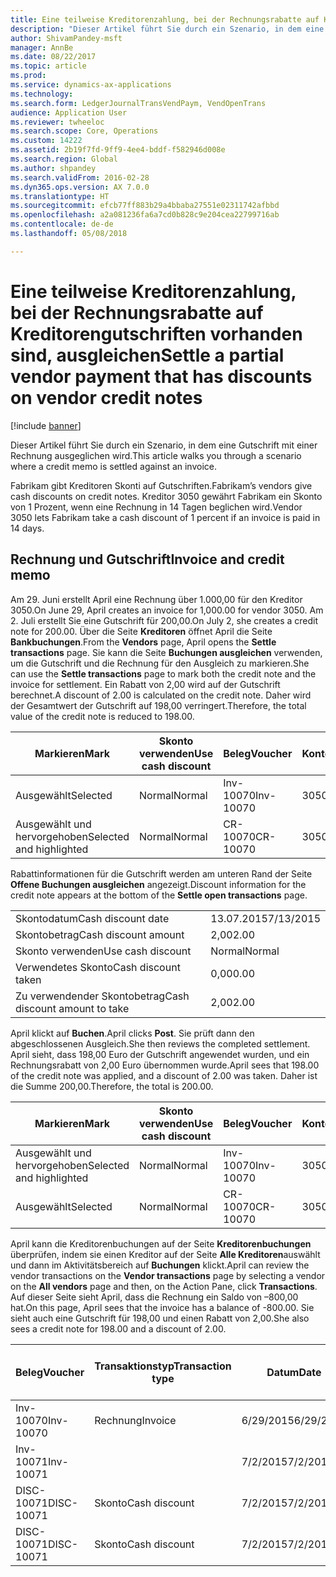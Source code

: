 ```yaml
---
title: Eine teilweise Kreditorenzahlung, bei der Rechnungsrabatte auf Kreditorengutschriften vorhanden sind, ausgleichen
description: "Dieser Artikel führt Sie durch ein Szenario, in dem eine Gutschrift mit einer Rechnung ausgeglichen wird."
author: ShivamPandey-msft
manager: AnnBe
ms.date: 08/22/2017
ms.topic: article
ms.prod: 
ms.service: dynamics-ax-applications
ms.technology: 
ms.search.form: LedgerJournalTransVendPaym, VendOpenTrans
audience: Application User
ms.reviewer: twheeloc
ms.search.scope: Core, Operations
ms.custom: 14222
ms.assetid: 2b19f7fd-9ff9-4ee4-bddf-f582946d008e
ms.search.region: Global
ms.author: shpandey
ms.search.validFrom: 2016-02-28
ms.dyn365.ops.version: AX 7.0.0
ms.translationtype: HT
ms.sourcegitcommit: efcb77ff883b29a4bbaba27551e02311742afbbd
ms.openlocfilehash: a2a081236fa6a7cd0b828c9e204cea22799716ab
ms.contentlocale: de-de
ms.lasthandoff: 05/08/2018

---
```


# <a name="settle-a-partial-vendor-payment-that-has-discounts-on-vendor-credit-notes"></a><span data-ttu-id="9e15d-103">Eine teilweise Kreditorenzahlung, bei der Rechnungsrabatte auf Kreditorengutschriften vorhanden sind, ausgleichen</span><span class="sxs-lookup"><span data-stu-id="9e15d-103">Settle a partial vendor payment that has discounts on vendor credit notes</span></span>

[!include [banner](../includes/banner.md)]

<span data-ttu-id="9e15d-104">Dieser Artikel führt Sie durch ein Szenario, in dem eine Gutschrift mit einer Rechnung ausgeglichen wird.</span><span class="sxs-lookup"><span data-stu-id="9e15d-104">This article walks you through a scenario where a credit memo is settled against an invoice.</span></span>

<span data-ttu-id="9e15d-105">Fabrikam gibt Kreditoren Skonti auf Gutschriften.</span><span class="sxs-lookup"><span data-stu-id="9e15d-105">Fabrikam’s vendors give cash discounts on credit notes.</span></span> <span data-ttu-id="9e15d-106">Kreditor 3050 gewährt Fabrikam ein Skonto von 1 Prozent, wenn eine Rechnung in 14 Tagen beglichen wird.</span><span class="sxs-lookup"><span data-stu-id="9e15d-106">Vendor 3050 lets Fabrikam take a cash discount of 1 percent if an invoice is paid in 14 days.</span></span>

## <a name="invoice-and-credit-memo"></a><span data-ttu-id="9e15d-107">Rechnung und Gutschrift</span><span class="sxs-lookup"><span data-stu-id="9e15d-107">Invoice and credit memo</span></span>
<span data-ttu-id="9e15d-108">Am 29. Juni erstellt April eine Rechnung über 1.000,00 für den Kreditor 3050.</span><span class="sxs-lookup"><span data-stu-id="9e15d-108">On June 29, April creates an invoice for 1,000.00 for vendor 3050.</span></span> <span data-ttu-id="9e15d-109">Am 2. Juli erstellt Sie eine Gutschrift für 200,00.</span><span class="sxs-lookup"><span data-stu-id="9e15d-109">On July 2, she creates a credit note for 200.00.</span></span> <span data-ttu-id="9e15d-110">Über die Seite **Kreditoren** öffnet April die Seite **Bankbuchungen**.</span><span class="sxs-lookup"><span data-stu-id="9e15d-110">From the **Vendors** page, April opens the **Settle transactions** page.</span></span> <span data-ttu-id="9e15d-111">Sie kann die Seite **Buchungen ausgleichen** verwenden, um die Gutschrift und die Rechnung für den Ausgleich zu markieren.</span><span class="sxs-lookup"><span data-stu-id="9e15d-111">She can use the **Settle transactions** page to mark both the credit note and the invoice for settlement.</span></span> <span data-ttu-id="9e15d-112">Ein Rabatt von 2,00 wird auf der Gutschrift berechnet.</span><span class="sxs-lookup"><span data-stu-id="9e15d-112">A discount of 2.00 is calculated on the credit note.</span></span> <span data-ttu-id="9e15d-113">Daher wird der Gesamtwert der Gutschrift auf 198,00 verringert.</span><span class="sxs-lookup"><span data-stu-id="9e15d-113">Therefore, the total value of the credit note is reduced to 198.00.</span></span>

| <span data-ttu-id="9e15d-114">Markieren</span><span class="sxs-lookup"><span data-stu-id="9e15d-114">Mark</span></span>                     | <span data-ttu-id="9e15d-115">Skonto verwenden</span><span class="sxs-lookup"><span data-stu-id="9e15d-115">Use cash discount</span></span> | <span data-ttu-id="9e15d-116">Beleg</span><span class="sxs-lookup"><span data-stu-id="9e15d-116">Voucher</span></span>   | <span data-ttu-id="9e15d-117">Konto</span><span class="sxs-lookup"><span data-stu-id="9e15d-117">Account</span></span> | <span data-ttu-id="9e15d-118">Datum</span><span class="sxs-lookup"><span data-stu-id="9e15d-118">Date</span></span>      | <span data-ttu-id="9e15d-119">Fälligkeitsdatum</span><span class="sxs-lookup"><span data-stu-id="9e15d-119">Due date</span></span>  | <span data-ttu-id="9e15d-120">Rechnung</span><span class="sxs-lookup"><span data-stu-id="9e15d-120">Invoice</span></span> | <span data-ttu-id="9e15d-121">Betrag in Buchungswährung</span><span class="sxs-lookup"><span data-stu-id="9e15d-121">Amount in transaction currency</span></span> | <span data-ttu-id="9e15d-122">Währung</span><span class="sxs-lookup"><span data-stu-id="9e15d-122">Currency</span></span> | <span data-ttu-id="9e15d-123">Auszugleichender Betrag</span><span class="sxs-lookup"><span data-stu-id="9e15d-123">Amount to settle</span></span> |
|--------------------------|-------------------|-----------|---------|-----------|-----------|---------|--------------------------------|----------|------------------|
| <span data-ttu-id="9e15d-124">Ausgewählt</span><span class="sxs-lookup"><span data-stu-id="9e15d-124">Selected</span></span>                 | <span data-ttu-id="9e15d-125">Normal</span><span class="sxs-lookup"><span data-stu-id="9e15d-125">Normal</span></span>            | <span data-ttu-id="9e15d-126">Inv-10070</span><span class="sxs-lookup"><span data-stu-id="9e15d-126">Inv-10070</span></span> | <span data-ttu-id="9e15d-127">3050</span><span class="sxs-lookup"><span data-stu-id="9e15d-127">3050</span></span>    | <span data-ttu-id="9e15d-128">6/29/2015</span><span class="sxs-lookup"><span data-stu-id="9e15d-128">6/29/2015</span></span> | <span data-ttu-id="9e15d-129">7/29/2015</span><span class="sxs-lookup"><span data-stu-id="9e15d-129">7/29/2015</span></span> | <span data-ttu-id="9e15d-130">10070</span><span class="sxs-lookup"><span data-stu-id="9e15d-130">10070</span></span>   | <span data-ttu-id="9e15d-131">-1.000,00</span><span class="sxs-lookup"><span data-stu-id="9e15d-131">-1,000.00</span></span>                      | <span data-ttu-id="9e15d-132">USD</span><span class="sxs-lookup"><span data-stu-id="9e15d-132">USD</span></span>      | <span data-ttu-id="9e15d-133">-990.00</span><span class="sxs-lookup"><span data-stu-id="9e15d-133">-990.00</span></span>          |
| <span data-ttu-id="9e15d-134">Ausgewählt und hervorgehoben</span><span class="sxs-lookup"><span data-stu-id="9e15d-134">Selected and highlighted</span></span> | <span data-ttu-id="9e15d-135">Normal</span><span class="sxs-lookup"><span data-stu-id="9e15d-135">Normal</span></span>            | <span data-ttu-id="9e15d-136">CR-10070</span><span class="sxs-lookup"><span data-stu-id="9e15d-136">CR-10070</span></span>  | <span data-ttu-id="9e15d-137">3050</span><span class="sxs-lookup"><span data-stu-id="9e15d-137">3050</span></span>    | <span data-ttu-id="9e15d-138">7/2/2015</span><span class="sxs-lookup"><span data-stu-id="9e15d-138">7/2/2015</span></span>  | <span data-ttu-id="9e15d-139">7/29/2015</span><span class="sxs-lookup"><span data-stu-id="9e15d-139">7/29/2015</span></span> |         | <span data-ttu-id="9e15d-140">200,00</span><span class="sxs-lookup"><span data-stu-id="9e15d-140">200.00</span></span>                         | <span data-ttu-id="9e15d-141">USD</span><span class="sxs-lookup"><span data-stu-id="9e15d-141">USD</span></span>      | <span data-ttu-id="9e15d-142">198,00</span><span class="sxs-lookup"><span data-stu-id="9e15d-142">198.00</span></span>           |

<span data-ttu-id="9e15d-143">Rabattinformationen für die Gutschrift werden am unteren Rand der Seite **Offene Buchungen ausgleichen** angezeigt.</span><span class="sxs-lookup"><span data-stu-id="9e15d-143">Discount information for the credit note appears at the bottom of the **Settle open transactions** page.</span></span>

|                              |           |
|------------------------------|-----------|
| <span data-ttu-id="9e15d-144">Skontodatum</span><span class="sxs-lookup"><span data-stu-id="9e15d-144">Cash discount date</span></span>           | <span data-ttu-id="9e15d-145">13.07.2015</span><span class="sxs-lookup"><span data-stu-id="9e15d-145">7/13/2015</span></span> |
| <span data-ttu-id="9e15d-146">Skontobetrag</span><span class="sxs-lookup"><span data-stu-id="9e15d-146">Cash discount amount</span></span>         | <span data-ttu-id="9e15d-147">2,00</span><span class="sxs-lookup"><span data-stu-id="9e15d-147">2.00</span></span>      |
| <span data-ttu-id="9e15d-148">Skonto verwenden</span><span class="sxs-lookup"><span data-stu-id="9e15d-148">Use cash discount</span></span>            | <span data-ttu-id="9e15d-149">Normal</span><span class="sxs-lookup"><span data-stu-id="9e15d-149">Normal</span></span>    |
| <span data-ttu-id="9e15d-150">Verwendetes Skonto</span><span class="sxs-lookup"><span data-stu-id="9e15d-150">Cash discount taken</span></span>          | <span data-ttu-id="9e15d-151">0,00</span><span class="sxs-lookup"><span data-stu-id="9e15d-151">0.00</span></span>      |
| <span data-ttu-id="9e15d-152">Zu verwendender Skontobetrag</span><span class="sxs-lookup"><span data-stu-id="9e15d-152">Cash discount amount to take</span></span> | <span data-ttu-id="9e15d-153">2,00</span><span class="sxs-lookup"><span data-stu-id="9e15d-153">2.00</span></span>      |

<span data-ttu-id="9e15d-154">April klickt auf **Buchen**.</span><span class="sxs-lookup"><span data-stu-id="9e15d-154">April clicks **Post**.</span></span> <span data-ttu-id="9e15d-155">Sie prüft dann den abgeschlossenen Ausgleich.</span><span class="sxs-lookup"><span data-stu-id="9e15d-155">She then reviews the completed settlement.</span></span> <span data-ttu-id="9e15d-156">April sieht, dass 198,00 Euro der Gutschrift angewendet wurden, und ein Rechnungsrabatt von 2,00 Euro übernommen wurde.</span><span class="sxs-lookup"><span data-stu-id="9e15d-156">April sees that 198.00 of the credit note was applied, and a discount of 2.00 was taken.</span></span> <span data-ttu-id="9e15d-157">Daher ist die Summe 200,00.</span><span class="sxs-lookup"><span data-stu-id="9e15d-157">Therefore, the total is 200.00.</span></span>

| <span data-ttu-id="9e15d-158">Markieren</span><span class="sxs-lookup"><span data-stu-id="9e15d-158">Mark</span></span>                     | <span data-ttu-id="9e15d-159">Skonto verwenden</span><span class="sxs-lookup"><span data-stu-id="9e15d-159">Use cash discount</span></span> | <span data-ttu-id="9e15d-160">Beleg</span><span class="sxs-lookup"><span data-stu-id="9e15d-160">Voucher</span></span>   | <span data-ttu-id="9e15d-161">Konto</span><span class="sxs-lookup"><span data-stu-id="9e15d-161">Account</span></span> | <span data-ttu-id="9e15d-162">Datum</span><span class="sxs-lookup"><span data-stu-id="9e15d-162">Date</span></span>      | <span data-ttu-id="9e15d-163">Fälligkeitsdatum</span><span class="sxs-lookup"><span data-stu-id="9e15d-163">Due date</span></span>  | <span data-ttu-id="9e15d-164">Rechnung</span><span class="sxs-lookup"><span data-stu-id="9e15d-164">Invoice</span></span>  | <span data-ttu-id="9e15d-165">Betrag in Buchungswährung</span><span class="sxs-lookup"><span data-stu-id="9e15d-165">Amount in transaction currency</span></span> | <span data-ttu-id="9e15d-166">Währung</span><span class="sxs-lookup"><span data-stu-id="9e15d-166">Currency</span></span> | <span data-ttu-id="9e15d-167">Auszugleichender Betrag</span><span class="sxs-lookup"><span data-stu-id="9e15d-167">Amount to settle</span></span> |
|--------------------------|-------------------|-----------|---------|-----------|-----------|----------|--------------------------------|----------|------------------|
| <span data-ttu-id="9e15d-168">Ausgewählt und hervorgehoben</span><span class="sxs-lookup"><span data-stu-id="9e15d-168">Selected and highlighted</span></span> | <span data-ttu-id="9e15d-169">Normal</span><span class="sxs-lookup"><span data-stu-id="9e15d-169">Normal</span></span>            | <span data-ttu-id="9e15d-170">Inv-10070</span><span class="sxs-lookup"><span data-stu-id="9e15d-170">Inv-10070</span></span> | <span data-ttu-id="9e15d-171">3050</span><span class="sxs-lookup"><span data-stu-id="9e15d-171">3050</span></span>    | <span data-ttu-id="9e15d-172">6/29/2015</span><span class="sxs-lookup"><span data-stu-id="9e15d-172">6/29/2015</span></span> | <span data-ttu-id="9e15d-173">7/29/2015</span><span class="sxs-lookup"><span data-stu-id="9e15d-173">7/29/2015</span></span> | <span data-ttu-id="9e15d-174">10070</span><span class="sxs-lookup"><span data-stu-id="9e15d-174">10070</span></span>    | <span data-ttu-id="9e15d-175">-1.000,00</span><span class="sxs-lookup"><span data-stu-id="9e15d-175">-1,000.00</span></span>                      | <span data-ttu-id="9e15d-176">USD</span><span class="sxs-lookup"><span data-stu-id="9e15d-176">USD</span></span>      | <span data-ttu-id="9e15d-177">-200.00</span><span class="sxs-lookup"><span data-stu-id="9e15d-177">-200.00</span></span>          |
| <span data-ttu-id="9e15d-178">Ausgewählt</span><span class="sxs-lookup"><span data-stu-id="9e15d-178">Selected</span></span>                 | <span data-ttu-id="9e15d-179">Normal</span><span class="sxs-lookup"><span data-stu-id="9e15d-179">Normal</span></span>            | <span data-ttu-id="9e15d-180">CR-10070</span><span class="sxs-lookup"><span data-stu-id="9e15d-180">CR-10070</span></span>  | <span data-ttu-id="9e15d-181">3050</span><span class="sxs-lookup"><span data-stu-id="9e15d-181">3050</span></span>    | <span data-ttu-id="9e15d-182">7/2/2015</span><span class="sxs-lookup"><span data-stu-id="9e15d-182">7/2/2015</span></span>  | <span data-ttu-id="9e15d-183">7/29/2015</span><span class="sxs-lookup"><span data-stu-id="9e15d-183">7/29/2015</span></span> | <span data-ttu-id="9e15d-184">CR-10070</span><span class="sxs-lookup"><span data-stu-id="9e15d-184">CR-10070</span></span> | <span data-ttu-id="9e15d-185">200,00</span><span class="sxs-lookup"><span data-stu-id="9e15d-185">200.00</span></span>                         | <span data-ttu-id="9e15d-186">USD</span><span class="sxs-lookup"><span data-stu-id="9e15d-186">USD</span></span>      | <span data-ttu-id="9e15d-187">198,00</span><span class="sxs-lookup"><span data-stu-id="9e15d-187">198.00</span></span>           |

<span data-ttu-id="9e15d-188">April kann die Kreditorenbuchungen auf der Seite **Kreditorenbuchungen** überprüfen, indem sie einen Kreditor auf der Seite **Alle Kreditoren**auswählt und dann im Aktivitätsbereich auf **Buchungen** klickt.</span><span class="sxs-lookup"><span data-stu-id="9e15d-188">April can review the vendor transactions on the **Vendor transactions** page by selecting a vendor on the **All vendors** page and then, on the Action Pane, click **Transactions**.</span></span> <span data-ttu-id="9e15d-189">Auf dieser Seite sieht April, dass die Rechnung ein Saldo von –800,00 hat.</span><span class="sxs-lookup"><span data-stu-id="9e15d-189">On this page, April sees that the invoice has a balance of -800.00.</span></span> <span data-ttu-id="9e15d-190">Sie sieht auch eine Gutschrift für 198,00 und einen Rabatt von 2,00.</span><span class="sxs-lookup"><span data-stu-id="9e15d-190">She also sees a credit note for 198.00 and a discount of 2.00.</span></span>

| <span data-ttu-id="9e15d-191">Beleg</span><span class="sxs-lookup"><span data-stu-id="9e15d-191">Voucher</span></span>    | <span data-ttu-id="9e15d-192">Transaktionstyp</span><span class="sxs-lookup"><span data-stu-id="9e15d-192">Transaction type</span></span> | <span data-ttu-id="9e15d-193">Datum</span><span class="sxs-lookup"><span data-stu-id="9e15d-193">Date</span></span>      | <span data-ttu-id="9e15d-194">Rechnung</span><span class="sxs-lookup"><span data-stu-id="9e15d-194">Invoice</span></span> | <span data-ttu-id="9e15d-195">Geschuldeter Betrag in Buchungswährung</span><span class="sxs-lookup"><span data-stu-id="9e15d-195">Amount in transaction currency debit</span></span> | <span data-ttu-id="9e15d-196">Gutschriftsbetrag in Buchungswährung</span><span class="sxs-lookup"><span data-stu-id="9e15d-196">Amount in transaction currency credit</span></span> | <span data-ttu-id="9e15d-197">Gesamtbetrag</span><span class="sxs-lookup"><span data-stu-id="9e15d-197">Balance</span></span> | <span data-ttu-id="9e15d-198">Währung</span><span class="sxs-lookup"><span data-stu-id="9e15d-198">Currency</span></span> |
|------------|------------------|-----------|---------|--------------------------------------|---------------------------------------|---------|----------|
| <span data-ttu-id="9e15d-199">Inv-10070</span><span class="sxs-lookup"><span data-stu-id="9e15d-199">Inv-10070</span></span>  | <span data-ttu-id="9e15d-200">Rechnung</span><span class="sxs-lookup"><span data-stu-id="9e15d-200">Invoice</span></span>          | <span data-ttu-id="9e15d-201">6/29/2015</span><span class="sxs-lookup"><span data-stu-id="9e15d-201">6/29/2015</span></span> | <span data-ttu-id="9e15d-202">10070</span><span class="sxs-lookup"><span data-stu-id="9e15d-202">10070</span></span>   |                                      | <span data-ttu-id="9e15d-203">1.000,00</span><span class="sxs-lookup"><span data-stu-id="9e15d-203">1,000.00</span></span>                              | <span data-ttu-id="9e15d-204">–800,00</span><span class="sxs-lookup"><span data-stu-id="9e15d-204">-800.00</span></span> | <span data-ttu-id="9e15d-205">USD</span><span class="sxs-lookup"><span data-stu-id="9e15d-205">USD</span></span>      |
| <span data-ttu-id="9e15d-206">Inv-10071</span><span class="sxs-lookup"><span data-stu-id="9e15d-206">Inv-10071</span></span>  |                  | <span data-ttu-id="9e15d-207">7/2/2015</span><span class="sxs-lookup"><span data-stu-id="9e15d-207">7/2/2015</span></span>  | <span data-ttu-id="9e15d-208">CR10071</span><span class="sxs-lookup"><span data-stu-id="9e15d-208">CR10071</span></span> | <span data-ttu-id="9e15d-209">200,00</span><span class="sxs-lookup"><span data-stu-id="9e15d-209">200.00</span></span>                               |                                       | <span data-ttu-id="9e15d-210">0,00</span><span class="sxs-lookup"><span data-stu-id="9e15d-210">0.00</span></span>    | <span data-ttu-id="9e15d-211">USD</span><span class="sxs-lookup"><span data-stu-id="9e15d-211">USD</span></span>      |
| <span data-ttu-id="9e15d-212">DISC-10071</span><span class="sxs-lookup"><span data-stu-id="9e15d-212">DISC-10071</span></span> |  <span data-ttu-id="9e15d-213">Skonto</span><span class="sxs-lookup"><span data-stu-id="9e15d-213">Cash discount</span></span>   | <span data-ttu-id="9e15d-214">7/2/2015</span><span class="sxs-lookup"><span data-stu-id="9e15d-214">7/2/2015</span></span>  |         | <span data-ttu-id="9e15d-215">2,00</span><span class="sxs-lookup"><span data-stu-id="9e15d-215">2.00</span></span>                                 |                                       | <span data-ttu-id="9e15d-216">0,00</span><span class="sxs-lookup"><span data-stu-id="9e15d-216">0.00</span></span>    | <span data-ttu-id="9e15d-217">USD</span><span class="sxs-lookup"><span data-stu-id="9e15d-217">USD</span></span>      |
| <span data-ttu-id="9e15d-218">DISC-10071</span><span class="sxs-lookup"><span data-stu-id="9e15d-218">DISC-10071</span></span> |  <span data-ttu-id="9e15d-219">Skonto</span><span class="sxs-lookup"><span data-stu-id="9e15d-219">Cash discount</span></span>   | <span data-ttu-id="9e15d-220">7/2/2015</span><span class="sxs-lookup"><span data-stu-id="9e15d-220">7/2/2015</span></span>  |         |                                      | <span data-ttu-id="9e15d-221">2,00</span><span class="sxs-lookup"><span data-stu-id="9e15d-221">2.00</span></span>                                  | <span data-ttu-id="9e15d-222">0,00</span><span class="sxs-lookup"><span data-stu-id="9e15d-222">0.00</span></span>    | <span data-ttu-id="9e15d-223">USD</span><span class="sxs-lookup"><span data-stu-id="9e15d-223">USD</span></span>      |






